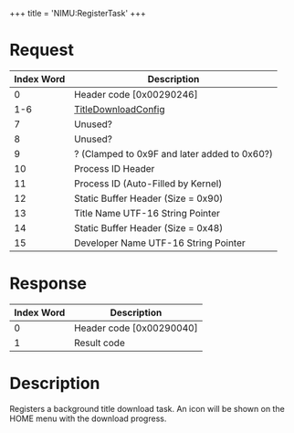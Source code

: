 +++
title = 'NIMU:RegisterTask'
+++

# Request

| Index Word | Description                                                        |
|------------|--------------------------------------------------------------------|
| 0          | Header code \[0x00290246\]                                         |
| 1-6        | [TitleDownloadConfig](NIM_Services#TitleDownloadConfig "wikilink") |
| 7          | Unused?                                                            |
| 8          | Unused?                                                            |
| 9          | ? (Clamped to 0x9F and later added to 0x60?)                       |
| 10         | Process ID Header                                                  |
| 11         | Process ID (Auto-Filled by Kernel)                                 |
| 12         | Static Buffer Header (Size = 0x90)                                 |
| 13         | Title Name UTF-16 String Pointer                                   |
| 14         | Static Buffer Header (Size = 0x48)                                 |
| 15         | Developer Name UTF-16 String Pointer                               |

# Response

| Index Word | Description                |
|------------|----------------------------|
| 0          | Header code \[0x00290040\] |
| 1          | Result code                |

# Description

Registers a background title download task. An icon will be shown on the
HOME menu with the download progress.